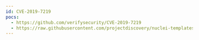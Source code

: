 ```yaml
---
id: CVE-2019-7219
pocs:
  - https://github.com/verifysecurity/CVE-2019-7219
  - https://raw.githubusercontent.com/projectdiscovery/nuclei-templates/master/cves/2019/CVE-2019-7219.yaml
---
```

